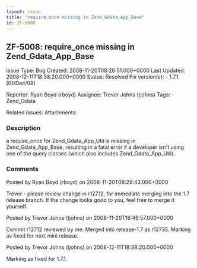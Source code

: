 ```yaml
---
layout: issue
title: "require_once missing in Zend_Gdata_App_Base"
id: ZF-5008
---
```


ZF-5008: require\_once missing in Zend\_Gdata\_App\_Base 
---------------------------------------------------------

 Issue Type: Bug Created: 2008-11-20T08:26:51.000+0000 Last Updated: 2008-12-11T18:38:20.000+0000 Status: Resolved Fix version(s): - 1.7.1 (01/Dec/08)
 
 Reporter:  Ryan Boyd (rboyd)  Assignee:  Trevor Johns (tjohns)  Tags: - Zend\_Gdata
 
 Related issues: 
 Attachments: 
### Description

a require\_once for Zend\_Gdata\_App\_Util is missing in Zend\_Gdata\_App\_Base, resulting in a fatal error if a developer isn't using one of the query classes (which also includes Zend\_Gdata\_App\_Util).

 

 

### Comments

Posted by Ryan Boyd (rboyd) on 2008-11-20T08:29:43.000+0000

Trevor - please review change in r12712, for immediate merging into the 1.7 release branch. If the change looks good to you, feel free to merge it yourself.

 

 

Posted by Trevor Johns (tjohns) on 2008-11-20T18:46:57.000+0000

Commit r12712 reviewed by me. Merged into release-1.7 as r12735. Marking as fixed for next mini release.

 

 

Posted by Trevor Johns (tjohns) on 2008-12-11T18:38:20.000+0000

Marking as fixed for 1.7.1.

 

 